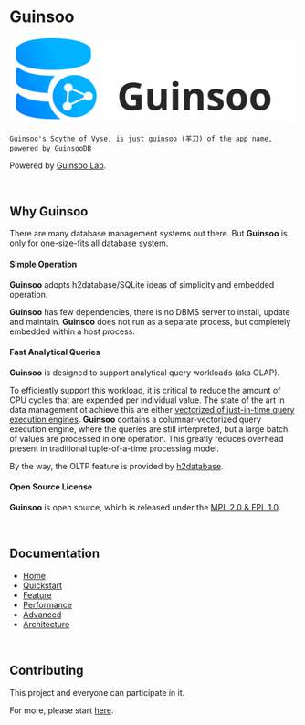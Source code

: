 # Guinsoo

![logo](./public/guinsoo-app.svg)

`Guinsoo's Scythe of Vyse, is just guinsoo (羊刀) of the app name, powered by GuinsooDB`

Powered by [Guinsoo Lab](https://guinsoolab.github.io/glab/).

<br/>

## Why Guinsoo

There are many database management systems out there. But **Guinsoo** is only for one-size-fits all
database system.

#### Simple Operation

**Guinsoo** adopts h2database/SQLite ideas of simplicity and embedded operation.

**Guinsoo** has few dependencies, there is no DBMS server to install, update and maintain. **Guinsoo** 
does not run as a separate process, but completely embedded within a host process. 

#### Fast Analytical Queries

**Guinsoo** is designed to support analytical query workloads (aka OLAP). 

To efficiently support this workload, it is critical to reduce the amount of CPU cycles that are expended 
per individual value. The state of the art in data management ot achieve this are either [vectorized of 
just-in-time query execution engines](https://www.vldb.org/pvldb/vol11/p2209-kersten.pdf). **Guinsoo** contains 
a columnar-vectorized query execution engine, where the queries are still interpreted, but a large batch
of values are processed in one operation. This greatly reduces overhead present in traditional tuple-of-a-time 
processing model.

By the way, the OLTP feature is provided by [h2database](https://www.h2database.com/html/main.html).

#### Open Source License

**Guinsoo** is open source, which is released under the 
[MPL 2.0 & EPL 1.0](https://github.com/ciusji/guinsoo/blob/master/LICENSE.txt).

<br/>

## Documentation

- [Home](./docs/home.md)
- [Quickstart](./docs/quickstart.md)
- [Feature](./docs/features.md)
- [Performance](./docs/performance.md)
- [Advanced](./docs/advanced.md)
- [Architecture](./docs/architecture.md)

<br/>

## Contributing

This project and everyone can participate in it. 

For more, please start [here](https://github.com/ciusji/guinsoo).

<br/>